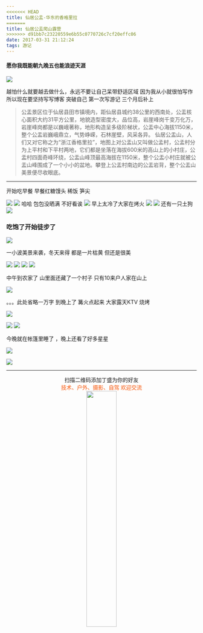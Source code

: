 ```yaml
---
<<<<<<< HEAD
title: 仙居公盂-华东的香格里拉
=======
title: 仙居公盂爬山露营
>>>>>>> d91bb7c23220559e6b55c0770726c7cf20effc06
date: 2017-03-31 21:12:24
tags: 游记
---
```


#### 愿你我既能朝九晚五也能浪迹天涯

![](/images/youji/xianju/xianju5.jpg)

越怕什么就要越去做什么，永远不要让自己呆带舒适区域
因为我从小就很怕写作 所以现在要坚持写写博客 突破自己 第一次写游记 三个月后补上

>   公盂景区位于仙居县田市镇境内，距仙居县城约38公里的西南处，公盂核心面积大约31平方公里，地貌造型密度大，品位高，岩崖峰岗千变万化万，岩崖峰岗都是以巍峨著称，地形构造呈多级阶梯状，公盂中心海拔1150米，整个公盂岩巍峨鼎立，气势峥嵘，石林崖壁，风采各异。
>   仙居公盂山，人们又对它称之为“浙江香格里拉”，地图上对公盂山又叫做公孟村，公孟村分为上平村和下平村两地，它们都是坐落在海拔600米的高山上的小村庄，公盂村四面奇峰环绕，公盂山峰顶最高海拔在1150米，整个公盂小村庄就被公盂山峰围成了一个小小的盆地。攀登上公盂村南边的公盂岩背，整个公盂山美景便尽收眼底。 

<!--more-->

-------
开始吃早餐 早餐红糖馒头 稀饭 笋尖

![](/images/youji/xianju/xianju7.jpg)
![](/images/youji/xianju/xianju8.jpg
)
哈哈 包包没晒满 不好看诶
![](/images/youji/xianju/UNADJUSTEDNONRAW_thumb_67.jpg
)
早上太冷了大家在烤火
![](/images/youji/xianju/UNADJUSTEDNONRAW_thumb_69.jpg
)
![](/images/youji/xianju/UNADJUSTEDNONRAW_thumb_68.jpg
)
还有一只土狗
![](/images/youji/xianju/UNADJUSTEDNONRAW_thumb_6a.jpg
)

### **吃饱了开始徒步了**
![](/images/youji/xianju/xianju9.jpg
)

一小波美景来袭，冬天来得 都是一片枯黄 但还是很美

![](/images/youji/xianju/xianju11.jpg
)
![](/images/youji/xianju/xianju10.jpg
)
![](/images/youji/xianju/xianju13.jpg
)
![](/images/youji/xianju/xianju1.jpg
)

中午到农家了 山里面还藏了一个村子 只有10来户人家在山上

![](/images/youji/xianju/xianju14.jpg
)

。。。此处省略一万字 到晚上了 篝火点起来 大家露天KTV 烧烤

![](/images/youji/xianju/xianju2.jpg)

![](/images/youji/xianju/xianju3.jpg)
![](/images/youji/xianju/xianju4.jpg)

今晚就在帐篷里睡了 ，晚上还看了好多星星

![](/images/youji/xianju/xianju6.jpg)

![](/images/youji/xianju/xianju5.jpg
)

-------

<div  align=center>
    <center> 扫描二维码添加丁盛为你的好友</center ><center><font color=#f75000 size=>技术、户外、摄影、自驾 欢迎交流</font><center><img width='40%' align='center' src='/uploads/wechat-qcode.jpg
'>
</div>







